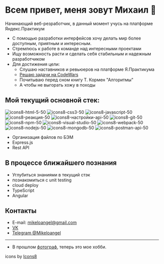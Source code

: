 # Всем привет, меня зовут Михаил 👋

Начинающий веб-резработчик, в данный момент учусь на платформе Яндекс.Практикум 

* С помощью разработки интерфейсов хочу делать мир более доступным, приятным и интересным. 
* Стремлюсь к работе в команде над интересными проектами
* Ищу возможность расти и сделать себя стабильным и надежным разработчиком
* Для достижения цели:
  * Слушаю наставников и ревьюеров на платформе Я.Практикума
  * [Решаю задачи на CodeWars](https://www.codewars.com/users/Mikeloangel)
  * Почитываю перед сном книгу Т. Кормен "Алгоритмы"
  * А чтобы не выгорать хожу в походы 


## Мой текущий основной стек:

![icons8-html-5-50](https://user-images.githubusercontent.com/103570568/187183677-90f097d3-c1c8-4031-905c-2e8a92305b62.png)
![icons8-css3-50](https://user-images.githubusercontent.com/103570568/187183674-b75e0d95-c514-436e-8b7d-260a6380a378.png)
![icons8-javascript-50](https://user-images.githubusercontent.com/103570568/187183679-34fb2fde-2245-48c6-885c-9372d80aed84.png)
![icons8-реакция-50](https://user-images.githubusercontent.com/103570568/187184585-ed7d834f-073a-46ba-b27b-dfd3457ab795.png)
![icons8-настройки-api-50](https://user-images.githubusercontent.com/103570568/187184581-45d81c14-5036-4ed4-be2a-da1edc58ed72.png)
![icons8-git-50](https://user-images.githubusercontent.com/103570568/187183676-3b485a46-f75e-4d8f-84e4-0a898f2e7e8b.png)
![icons8-npm-50](https://user-images.githubusercontent.com/103570568/187183682-beb8c7f8-08c6-4b32-b64b-1399e74a9f1a.png)
![icons8-visual-studio-50](https://user-images.githubusercontent.com/103570568/187183686-0906af6e-b1f9-4f82-8776-987d015db196.png)
![icons8-webpack-50](https://user-images.githubusercontent.com/103570568/187183688-ec1075de-33ee-41d7-b41e-c9b1877245f0.png)
![icons8-nodejs-50](https://user-images.githubusercontent.com/103570568/187184575-3102d570-a190-44cd-a4d9-6a1e4e133aac.png)
![icons8-mongodb-50](https://user-images.githubusercontent.com/103570568/187184571-eb8899cf-dab9-45a3-a4ea-5c73a6268f61.png)
![icons8-postman-api-50](https://user-images.githubusercontent.com/103570568/187184578-edd8b098-d910-4bab-b669-88c3f08af29e.png)

* Организация файлов по БЭМ
* Express.js
* Rest API

## В процессе ближайшего познания 

* Углубиться знаниями в текущий стэк
* познакомиться с unit testing
* cloud deploy
* TypeScript
* Angular

## Контакты

* E-mail: [mikeloangel@gmail.com](mailto:mikeloangel@gmail.com)
* [VK](https://vk.com/mikeloangel)
* [Telegram @Mikeloangel](https://t.me/mikeloangel)

---
* В прошлом [фотограф](https://lightformagic.ru/), теперь это мое хобби.

icons by <a target="_blank" href="https://icons8.com">Icons8</a>
